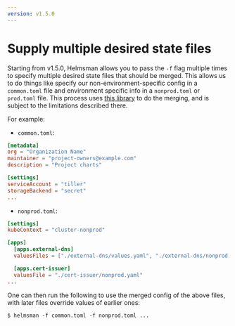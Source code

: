 ```yaml
---
version: v1.5.0
---
```


# Supply multiple desired state files

Starting from v1.5.0, Helmsman allows you to pass the `-f` flag multiple times to specify multiple desired state files
that should be merged. This allows us to do things like specify our non-environment-specific config in a `common.toml` file
and environment specific info in a `nonprod.toml` or `prod.toml` file. This process uses [this library](https://github.com/imdario/mergo)
to do the merging, and is subject to the limitations described there.

For example:

* `common.toml`:
```toml
[metadata]
org = "Organization Name"
maintainer = "project-owners@example.com"
description = "Project charts"

[settings]
serviceAccount = "tiller"
storageBackend = "secret"
...
```

* `nonprod.toml`:
```toml
[settings]
kubeContext = "cluster-nonprod"

[apps]
  [apps.external-dns]
  valuesFiles = ["./external-dns/values.yaml", "./external-dns/nonprod.yaml"]

  [apps.cert-issuer]
  valuesFile = "./cert-issuer/nonprod.yaml"
...
```

One can then run the following to use the merged config of the above files, with later files override values of earlier ones:
```shell
$ helmsman -f common.toml -f nonprod.toml ...
```
